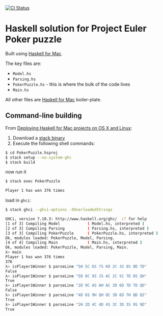 [![CI Status](http://img.shields.io/travis/exeter-fp/poker-puzzle.svg?style=flat)](https://travis-ci.org/exeter-fp/poker-puzzle)

# Haskell solution for Project Euler Poker puzzle

Built using [Haskell for Mac](http://haskellformac.com).

The key files are:

* `Model.hs`
* `Parsing.hs`
* `PokerPuzzle.hs` - this is where the bulk of the code lives
* `Main.hs`

All other files are [Haskell for Mac](http://haskellformac.com) boiler-plate.

## Command-line building

From [Deploying Haskell for Mac projects on OS X and Linux](http://blog.haskellformac.com/blog/deploying-haskell-for-mac-projects-on-os-x-and-linux):

1. Download a [stack binary](https://www.haskellstack.org)
2. Execute the following shell commands:

```bash
$ cd PokerPuzzle.hsproj
$ stack setup --no-system-ghc
$ stack build
```

now run it

```bash
$ stack exec PokerPuzzle
```

```bash
Player 1 has won 376 times
```

load in `ghci`:

```bash
$ stack ghci --ghci-options -XOverloadedStrings
```

```bash
GHCi, version 7.10.3: http://www.haskell.org/ghc/  :? for help
[1 of 3] Compiling Model            ( Model.hs, interpreted )
[2 of 3] Compiling Parsing          ( Parsing.hs, interpreted )
[3 of 3] Compiling PokerPuzzle      ( PokerPuzzle.hs, interpreted )
Ok, modules loaded: PokerPuzzle, Model, Parsing.
[4 of 4] Compiling Main             ( Main.hs, interpreted )
Ok, modules loaded: PokerPuzzle, Model, Parsing, Main.
λ> main
Player 1 has won 376 times
376
λ> isPlayer1Winner $ parseLine "5H 5C 6S 7S KD 2C 3S 8S 8D TD"
False
λ> isPlayer1Winner $ parseLine "5D 8C 9S JS AC 2C 5C 7D 8S QH"
True
λ> isPlayer1Winner $ parseLine "2D 9C AS AH AC 3D 6D 7D TD QD"
False
λ> isPlayer1Winner $ parseLine "4D 6S 9H QH QC 3D 6D 7H QD QS"
True
λ> isPlayer1Winner $ parseLine "2H 2D 4C 4D 4S 3C 3D 3S 9S 9D"
True
```
